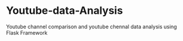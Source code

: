# Youtube-data-Analysis
Youtube channel comparison and youtube chennal data analysis using Flask Framework
